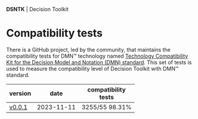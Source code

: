 **DSNTK** | Decision Toolkit

# Compatibility tests

There is a GitHub project, led by the community, that maintains
the compatibility tests for DMN™ technology named
[Technology Compatibility Kit for the Decision Model and Notation (DMN) standard](https://github.com/dmn-tck/tck).
This set of tests is used to measure the compatibility level of Decision Toolkit with DMN™ standard.

| version                                |    date    | compatibility<br/>tests |
|----------------------------------------|:----------:|:-----------------------:|
| [v0.0.1](./2023-11-11/results_all.csv) | 2023-11-11 |     3255/55 98.31%      |
